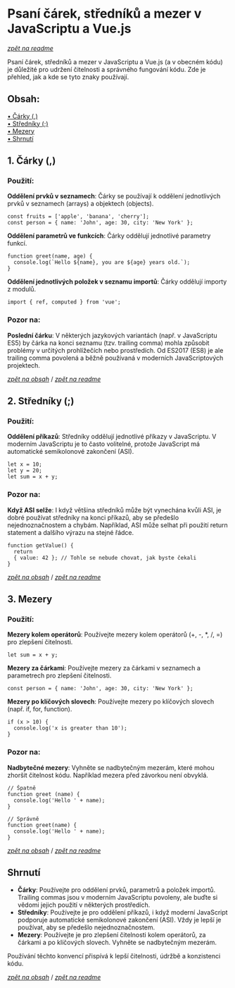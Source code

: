 # Psaní čárek, středníků a mezer v JavaScriptu a Vue.js
[*zpět na readme*](https://github.com/Sudip2708/learning-VUE-with-the-help-of-AI#1-krok---sezn%C3%A1men%C3%AD-se-s-vue)   

Psaní čárek, středníků a mezer v JavaScriptu a Vue.js (a v obecném kódu) je důležité pro udržení čitelnosti a správného fungování kódu. Zde je přehled, jak a kde se tyto znaky používají.

## Obsah:
[• Čárky (,)](#1-čárky-)  
[• Středníky (;)](#2-středníky-)  
[• Mezery](#3-mezery)  
[• Shrnutí](#shrnutí)


## 1. Čárky (,)

### Použití:

**Oddělení prvků v seznamech**:
Čárky se používají k oddělení jednotlivých prvků v seznamech (arrays) a objektech (objects).

    const fruits = ['apple', 'banana', 'cherry'];
    const person = { name: 'John', age: 30, city: 'New York' };

**Oddělení parametrů ve funkcích**:
Čárky oddělují jednotlivé parametry funkcí.

    function greet(name, age) {
      console.log(`Hello ${name}, you are ${age} years old.`);
    }

**Oddělení jednotlivých položek v seznamu importů**:
Čárky oddělují importy z modulů.

    import { ref, computed } from 'vue';

### Pozor na:

**Poslední čárku**:
V některých jazykových variantách (např. v JavaScriptu ES5) by čárka na konci seznamu (tzv. trailing comma) mohla způsobit problémy v určitých prohlížečích nebo prostředích. Od ES2017 (ES8) je ale trailing comma povolená a běžně používaná v moderních JavaScriptových projektech.

[*zpět na obsah*](#obsah) / [*zpět na readme*](https://github.com/Sudip2708/learning-VUE-with-the-help-of-AI#1-krok---sezn%C3%A1men%C3%AD-se-s-vue) 
## 2. Středníky (;)

### Použití:

**Oddělení příkazů**:
Středníky oddělují jednotlivé příkazy v JavaScriptu. V moderním JavaScriptu je to často volitelné, protože JavaScript má automatické semikolonové zakončení (ASI).

    let x = 10;
    let y = 20;
    let sum = x + y;

### Pozor na:

**Když ASI selže**:
I když většina středníků může být vynechána kvůli ASI, je dobré používat středníky na konci příkazů, aby se předešlo nejednoznačnostem a chybám. Například, ASI může selhat při použití return statement a dalšího výrazu na stejné řádce.

    function getValue() {
      return
      { value: 42 }; // Tohle se nebude chovat, jak byste čekali
    }

[*zpět na obsah*](#obsah) / [*zpět na readme*](https://github.com/Sudip2708/learning-VUE-with-the-help-of-AI#1-krok---sezn%C3%A1men%C3%AD-se-s-vue) 
## 3. Mezery

### Použití:

**Mezery kolem operátorů**:
Používejte mezery kolem operátorů (+, -, *, /, =) pro zlepšení čitelnosti.

    let sum = x + y;

**Mezery za čárkami**:
Používejte mezery za čárkami v seznamech a parametrech pro zlepšení čitelnosti.

    const person = { name: 'John', age: 30, city: 'New York' };

**Mezery po klíčových slovech**:
Používejte mezery po klíčových slovech (např. if, for, function).

    if (x > 10) {
      console.log('x is greater than 10');
    }

### Pozor na:

**Nadbytečné mezery**:
Vyhněte se nadbytečným mezerám, které mohou zhoršit čitelnost kódu. Například mezera před závorkou není obvyklá.

    // Špatně
    function greet (name) {
      console.log('Hello ' + name);
    }
    
    // Správně
    function greet(name) {
      console.log('Hello ' + name);
    }

[*zpět na obsah*](#obsah) / [*zpět na readme*](https://github.com/Sudip2708/learning-VUE-with-the-help-of-AI#1-krok---sezn%C3%A1men%C3%AD-se-s-vue) 
## Shrnutí
- **Čárky**: Používejte pro oddělení prvků, parametrů a položek importů. Trailing commas jsou v moderním JavaScriptu povoleny, ale buďte si vědomi jejich použití v některých prostředích.
- **Středníky**: Používejte je pro oddělení příkazů, i když moderní JavaScript podporuje automatické semikolonové zakončení (ASI). Vždy je lepší je používat, aby se předešlo nejednoznačnostem.
- **Mezery**: Používejte je pro zlepšení čitelnosti kolem operátorů, za čárkami a po klíčových slovech. Vyhněte se nadbytečným mezerám.

Používání těchto konvencí přispívá k lepší čitelnosti, údržbě a konzistenci kódu.

[*zpět na obsah*](#obsah) / [*zpět na readme*](https://github.com/Sudip2708/learning-VUE-with-the-help-of-AI#1-krok---sezn%C3%A1men%C3%AD-se-s-vue) 